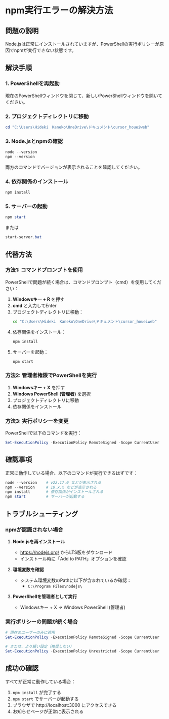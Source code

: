 # npm実行エラーの解決方法

## 問題の説明

Node.jsは正常にインストールされていますが、PowerShellの実行ポリシーが原因でnpmが実行できない状態です。

## 解決手順

### 1. PowerShellを再起動

現在のPowerShellウィンドウを閉じて、新しいPowerShellウィンドウを開いてください。

### 2. プロジェクトディレクトリに移動

```powershell
cd "C:\Users\Hideki　Kaneko\OneDrive\ドキュメント\cursor_houeiweb"
```

### 3. Node.jsとnpmの確認

```powershell
node --version
npm --version
```

両方のコマンドでバージョンが表示されることを確認してください。

### 4. 依存関係のインストール

```powershell
npm install
```

### 5. サーバーの起動

```powershell
npm start
```

または

```powershell
start-server.bat
```

## 代替方法

### 方法1: コマンドプロンプトを使用

PowerShellで問題が続く場合は、コマンドプロンプト（cmd）を使用してください：

1. **Windowsキー + R** を押す
2. **cmd** と入力してEnter
3. プロジェクトディレクトリに移動：
   ```cmd
   cd "C:\Users\Hideki　Kaneko\OneDrive\ドキュメント\cursor_houeiweb"
   ```
4. 依存関係をインストール：
   ```cmd
   npm install
   ```
5. サーバーを起動：
   ```cmd
   npm start
   ```

### 方法2: 管理者権限でPowerShellを実行

1. **Windowsキー + X** を押す
2. **Windows PowerShell (管理者)** を選択
3. プロジェクトディレクトリに移動
4. 依存関係をインストール

### 方法3: 実行ポリシーを変更

PowerShellで以下のコマンドを実行：

```powershell
Set-ExecutionPolicy -ExecutionPolicy RemoteSigned -Scope CurrentUser
```

## 確認事項

正常に動作している場合、以下のコマンドが実行できるはずです：

```powershell
node --version    # v22.17.0 などが表示される
npm --version     # 10.x.x などが表示される
npm install       # 依存関係がインストールされる
npm start         # サーバーが起動する
```

## トラブルシューティング

### npmが認識されない場合

1. **Node.jsを再インストール**
   - https://nodejs.org/ からLTS版をダウンロード
   - インストール時に「Add to PATH」オプションを確認

2. **環境変数を確認**
   - システム環境変数のPathに以下が含まれているか確認：
     - `C:\Program Files\nodejs\`

3. **PowerShellを管理者として実行**
   - Windowsキー + X → Windows PowerShell (管理者)

### 実行ポリシーの問題が続く場合

```powershell
# 現在のユーザーのみに適用
Set-ExecutionPolicy -ExecutionPolicy RemoteSigned -Scope CurrentUser

# または、より緩い設定（推奨しない）
Set-ExecutionPolicy -ExecutionPolicy Unrestricted -Scope CurrentUser
```

## 成功の確認

すべてが正常に動作している場合：

1. `npm install` が完了する
2. `npm start` でサーバーが起動する
3. ブラウザで http://localhost:3000 にアクセスできる
4. お知らせページが正常に表示される 